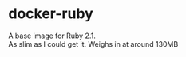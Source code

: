 docker-ruby
===========

A base image for Ruby 2.1. <br>
As slim as I could get it. Weighs in at around 130MB

